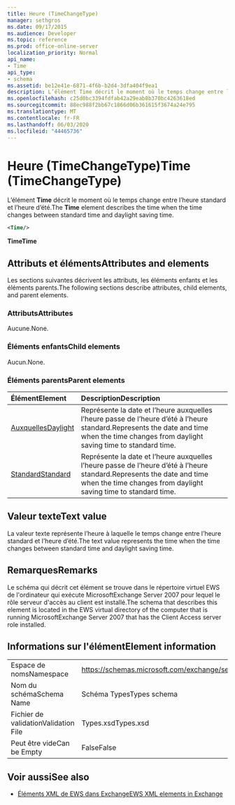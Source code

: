 ```yaml
---
title: Heure (TimeChangeType)
manager: sethgros
ms.date: 09/17/2015
ms.audience: Developer
ms.topic: reference
ms.prod: office-online-server
localization_priority: Normal
api_name:
- Time
api_type:
- schema
ms.assetid: be12e41e-6871-4f6b-b2d4-3dfa404f9ea1
description: L’élément Time décrit le moment où le temps change entre l’heure standard et l’heure d’été.
ms.openlocfilehash: c25d0bc3394fdfab42a29eab8b370bc4263618ed
ms.sourcegitcommit: 88ec988f2bb67c1866d06b361615f3674a24e795
ms.translationtype: MT
ms.contentlocale: fr-FR
ms.lasthandoff: 06/03/2020
ms.locfileid: "44465736"
---
```

# <a name="time-timechangetype"></a><span data-ttu-id="49645-103">Heure (TimeChangeType)</span><span class="sxs-lookup"><span data-stu-id="49645-103">Time (TimeChangeType)</span></span>

<span data-ttu-id="49645-104">L’élément **Time** décrit le moment où le temps change entre l’heure standard et l’heure d’été.</span><span class="sxs-lookup"><span data-stu-id="49645-104">The **Time** element describes the time when the time changes between standard time and daylight saving time.</span></span> 
  
```xml
<Time/>
```

 <span data-ttu-id="49645-105">**Time**</span><span class="sxs-lookup"><span data-stu-id="49645-105">**Time**</span></span>
## <a name="attributes-and-elements"></a><span data-ttu-id="49645-106">Attributs et éléments</span><span class="sxs-lookup"><span data-stu-id="49645-106">Attributes and elements</span></span>

<span data-ttu-id="49645-107">Les sections suivantes décrivent les attributs, les éléments enfants et les éléments parents.</span><span class="sxs-lookup"><span data-stu-id="49645-107">The following sections describe attributes, child elements, and parent elements.</span></span>
  
### <a name="attributes"></a><span data-ttu-id="49645-108">Attributs</span><span class="sxs-lookup"><span data-stu-id="49645-108">Attributes</span></span>

<span data-ttu-id="49645-109">Aucune.</span><span class="sxs-lookup"><span data-stu-id="49645-109">None.</span></span>
  
### <a name="child-elements"></a><span data-ttu-id="49645-110">Éléments enfants</span><span class="sxs-lookup"><span data-stu-id="49645-110">Child elements</span></span>

<span data-ttu-id="49645-111">Aucun.</span><span class="sxs-lookup"><span data-stu-id="49645-111">None.</span></span>
  
### <a name="parent-elements"></a><span data-ttu-id="49645-112">Éléments parents</span><span class="sxs-lookup"><span data-stu-id="49645-112">Parent elements</span></span>

|<span data-ttu-id="49645-113">**Élément**</span><span class="sxs-lookup"><span data-stu-id="49645-113">**Element**</span></span>|<span data-ttu-id="49645-114">**Description**</span><span class="sxs-lookup"><span data-stu-id="49645-114">**Description**</span></span>|
|:-----|:-----|
|[<span data-ttu-id="49645-115">Auxquelles</span><span class="sxs-lookup"><span data-stu-id="49645-115">Daylight</span></span>](daylight.md) <br/> |<span data-ttu-id="49645-116">Représente la date et l’heure auxquelles l’heure passe de l’heure d’été à l’heure standard.</span><span class="sxs-lookup"><span data-stu-id="49645-116">Represents the date and time when the time changes from daylight saving time to standard time.</span></span>  <br/> |
|[<span data-ttu-id="49645-117">Standard</span><span class="sxs-lookup"><span data-stu-id="49645-117">Standard</span></span>](standard.md) <br/> |<span data-ttu-id="49645-118">Représente la date et l’heure auxquelles l’heure passe de l’heure d’été à l’heure standard.</span><span class="sxs-lookup"><span data-stu-id="49645-118">Represents the date and time when the time changes from daylight saving time to standard time.</span></span>  <br/> |
   
## <a name="text-value"></a><span data-ttu-id="49645-119">Valeur texte</span><span class="sxs-lookup"><span data-stu-id="49645-119">Text value</span></span>

<span data-ttu-id="49645-120">La valeur texte représente l’heure à laquelle le temps change entre l’heure standard et l’heure d’été.</span><span class="sxs-lookup"><span data-stu-id="49645-120">The text value represents the time when the time changes between standard time and daylight saving time.</span></span>
  
## <a name="remarks"></a><span data-ttu-id="49645-121">Remarques</span><span class="sxs-lookup"><span data-stu-id="49645-121">Remarks</span></span>

<span data-ttu-id="49645-122">Le schéma qui décrit cet élément se trouve dans le répertoire virtuel EWS de l'ordinateur qui exécute MicrosoftExchange Server 2007 pour lequel le rôle serveur d'accès au client est installé.</span><span class="sxs-lookup"><span data-stu-id="49645-122">The schema that describes this element is located in the EWS virtual directory of the computer that is running MicrosoftExchange Server 2007 that has the Client Access server role installed.</span></span>
  
## <a name="element-information"></a><span data-ttu-id="49645-123">Informations sur l'élément</span><span class="sxs-lookup"><span data-stu-id="49645-123">Element information</span></span>

|||
|:-----|:-----|
|<span data-ttu-id="49645-124">Espace de noms</span><span class="sxs-lookup"><span data-stu-id="49645-124">Namespace</span></span>  <br/> |https://schemas.microsoft.com/exchange/services/2006/types  <br/> |
|<span data-ttu-id="49645-125">Nom du schéma</span><span class="sxs-lookup"><span data-stu-id="49645-125">Schema Name</span></span>  <br/> |<span data-ttu-id="49645-126">Schéma Types</span><span class="sxs-lookup"><span data-stu-id="49645-126">Types schema</span></span>  <br/> |
|<span data-ttu-id="49645-127">Fichier de validation</span><span class="sxs-lookup"><span data-stu-id="49645-127">Validation File</span></span>  <br/> |<span data-ttu-id="49645-128">Types.xsd</span><span class="sxs-lookup"><span data-stu-id="49645-128">Types.xsd</span></span>  <br/> |
|<span data-ttu-id="49645-129">Peut être vide</span><span class="sxs-lookup"><span data-stu-id="49645-129">Can be Empty</span></span>  <br/> |<span data-ttu-id="49645-130">False</span><span class="sxs-lookup"><span data-stu-id="49645-130">False</span></span>  <br/> |
   
## <a name="see-also"></a><span data-ttu-id="49645-131">Voir aussi</span><span class="sxs-lookup"><span data-stu-id="49645-131">See also</span></span>



- [<span data-ttu-id="49645-132">Éléments XML de EWS dans Exchange</span><span class="sxs-lookup"><span data-stu-id="49645-132">EWS XML elements in Exchange</span></span>](ews-xml-elements-in-exchange.md)

